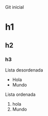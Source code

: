 Git inicial
# h1
## h2
### h3

Lista desordenada
 
* Hola
* Mundo

Lista ordenada

1. hola
2. Mundo 